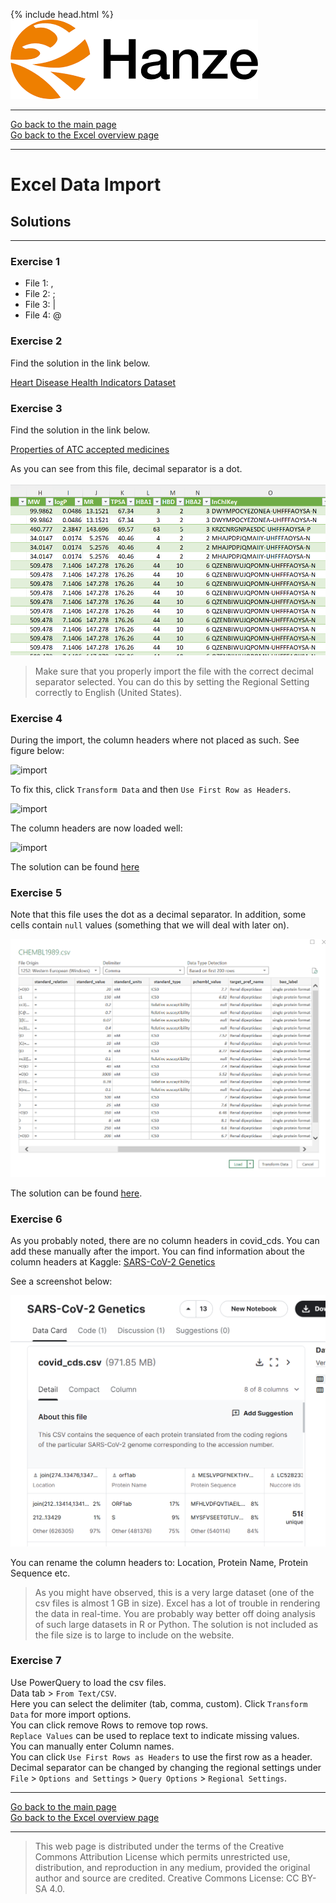 {% include head.html %}
![Hanze](../hanze/hanze.png)

---

[Go back to the main page](../index.md)  
[Go back to the Excel overview page](../excel/excel_01_index.md)  

---


# Excel Data Import

## Solutions

---

### Exercise 1

- File 1: ,
- File 2: ;
- File 3: \|
- File 4: @

### Exercise 2

Find the solution in the link below.

[Heart Disease Health Indicators Dataset](./files_04_import_solutions/exercise02/heart_disease_health_indicators.xlsx)

### Exercise 3

Find the solution in the link below.

[Properties of ATC accepted medicines](./files_04_import_solutions/exercise03/KEGG_DRUG_ATC_PROPERTIES_PED_FP.xlsx)

As you can see from this file, decimal separator is a dot.

![import](./files_04_import_solutions/exercise03/fig1.png)

>Make sure that you properly import the file with the correct decimal separator selected. You can do this by setting the Regional Setting correctly to English (United States).  

### Exercise 4

During the import, the column headers where not placed as such.
See figure below:

![import](./files_04_import_solutions/exercise04/fig1.png)

To fix this, click `Transform Data` and then `Use First Row as Headers`.

![import](./files_04_import_solutions/exercise04/fig2.png)

The column headers are now loaded well:

![import](./files_04_import_solutions/exercise04/fig3.png)


The solution can be found [here](./files_04_import_solutions/exercise04/food_data.xlsx)


### Exercise 5

Note that this file uses the dot as a decimal separator. In addition, some cells contain `null` values (something that we will deal with later on).

![import](./files_04_import_solutions/exercise05/fig1.png)


The solution can be found [here](./files_04_import_solutions/exercise05/CHEMBL1989.xlsx).


### Exercise 6


As you probably noted, there are no column headers in covid_cds. You can add these manually after the import. You can find information about the column headers at Kaggle: [SARS-CoV-2 Genetics](https://www.kaggle.com/datasets/rtwillett/sarscov2-genetics)

See a screenshot below:

![screen shot](./files_04_import_solutions/exercise06/fig1.png)


You can rename the column headers to: Location, Protein Name, Protein Sequence etc.


>As you might have observed, this is a very large dataset (one of the csv files is almost 1 GB in size). Excel has a lot of trouble in rendering the data in real-time. You are probably way better off doing analysis of such large datasets in R or Python. The solution is not included as the file size is to large to include on the website.  

### Exercise 7

Use PowerQuery to load the csv files.  
Data tab > `From Text/CSV`.  
Here you can select the delimiter (tab, comma, custom).
Click `Transform Data` for more import options.  
You can click remove Rows to remove top rows.  
`Replace Values` can be used to replace text to indicate missing values.  
You can manually enter Column names.  
You can click `Use First Rows as Headers` to use the first row as a header.   
Decimal separator can be changed by changing the regional settings under `File` > `Options and Settings` > `Query Options` > `Regional Settings`.  


---

[Go back to the main page](../index.md)  
[Go back to the Excel overview page](../excel/excel_01_index.md)  

---


>This web page is distributed under the terms of the Creative Commons Attribution License which permits unrestricted use, distribution, and reproduction in any medium, provided the original author and source are credited.
>Creative Commons License: CC BY-SA 4.0.

